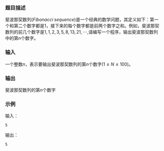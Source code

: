 ### 题目描述


斐波那契数列$(Fibonacci \; sequence)$是一个经典的数学问题，其定义如下：第一个和第二个数字都是$1$，接下来的每个数字都是前两个数字之和。例如，斐波那契数列的前几个数字是$1, 1, 2, 3, 5, 8, 13, 21, \cdots$,请编写一个程序，输出斐波那契数列中的第$n$个数字。

### 输入

一个整数$n$，表示要输出斐波那契数列的第$n$个数字$(1 \leqslant N \leqslant 100)$。

### 输出

斐波那契数列的第$n$个数字

### 示例

输入：

```
5
```
输出：

```
5
```
